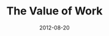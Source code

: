 ---
layout: music 
title: "The Value of Work"
series: "How to Love Your Job"
date: 2012-08-20 
description: "Brian Tome talks about the value of work."
audio: "http://www.crossroads.net/players/media/hq/htlyj_01.mp3"
audio-duration: "44:53"
src: "http://www.crossroads.net/players/media/series/Work_190x110.jpg"
---